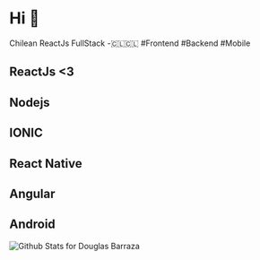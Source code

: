# Hi 👋

Chilean ReactJs FullStack -🇨🇱🇨🇱 #Frontend #Backend #Mobile


## ReactJs <3
## Nodejs 
## IONIC 
## React Native
## Angular
## Android

![Github Stats for Douglas Barraza](https://github-readme-stats.vercel.app/api?username=cutshadows&show_icons=true&hide_border=true&title_color=4ea3ce&icon_color=4ea3ce&bg_color=c5c5c5)


